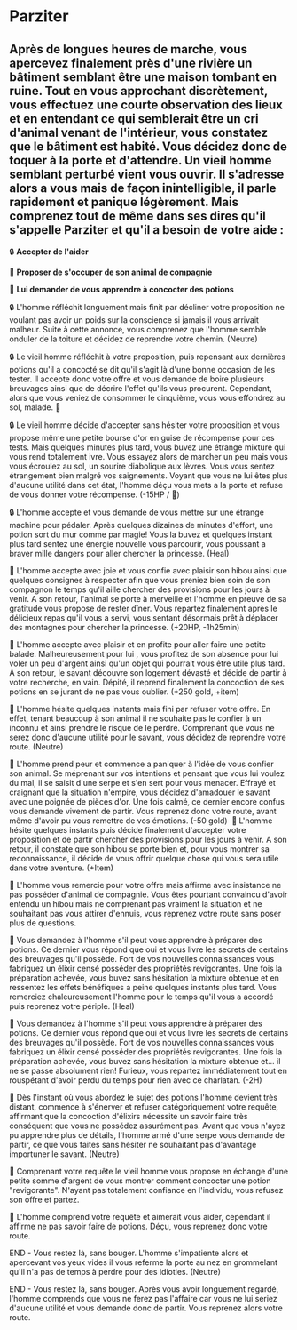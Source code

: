 # Parziter
## Après de longues heures de marche, vous apercevez finalement près d'une rivière un bâtiment semblant être une maison tombant en ruine. Tout en vous approchant discrètement, vous effectuez une courte observation des lieux et en entendant ce qui semblerait être un cri d'animal venant de l'intérieur, vous constatez que le bâtiment est habité. Vous décidez donc de toquer à la porte et d'attendre. Un vieil homme semblant perturbé vient vous ouvrir. Il s'adresse alors a vous mais de façon inintelligible, il parle rapidement et panique légèrement. Mais comprenez tout de même dans ses dires qu'il s'appelle Parziter et qu'il a besoin de votre aide :

:lock: **Accepter de l'aider**

:owl: **Proposer de s'occuper de son animal de compagnie**

:test_tube: **Lui demander de vous apprendre à concocter des potions**

:lock: L'homme réfléchit longuement mais finit par décliner votre proposition ne voulant pas avoir un poids sur la conscience si jamais il vous arrivait malheur. Suite à cette annonce, vous comprenez que l'homme semble onduler de la toiture et décidez de reprendre votre chemin. (Neutre)

:lock: Le vieil homme réfléchit à votre proposition, puis repensant aux dernières potions qu'il a concocté se dit qu'il s'agit là d'une bonne occasion de les tester. Il accepte donc votre offre et vous demande de boire plusieurs breuvages ainsi que de décrire l'effet qu'ils vous procurent. Cependant, alors que vous veniez de consommer le cinquième, vous vous effondrez au sol, malade. :nauseated_face:

:lock: Le vieil homme décide d'accepter sans hésiter votre proposition et vous propose même une petite bourse d'or en guise de récompense pour ces tests. Mais quelques minutes plus tard, vous buvez une étrange mixture qui vous rend totalement ivre. Vous essayez alors de marcher un peu mais vous vous écroulez au sol, un sourire diabolique aux lèvres. Vous vous sentez étrangement bien malgré vos saignements. Voyant que vous ne lui êtes plus d'aucune utilité dans cet état, l'homme déçu vous mets a la porte et refuse de vous donner votre récompense. (-15HP / :zany_face:)

:lock: L'homme accepte et vous demande de vous mettre sur une étrange machine pour pédaler. Après quelques dizaines de minutes d'effort, une potion sort du mur comme par magie! Vous la buvez et quelques instant plus tard sentez une énergie nouvelle vous parcourir, vous poussant a braver mille dangers pour aller chercher la princesse. (Heal)


:owl: L'homme accepte avec joie et vous confie avec plaisir son hibou ainsi que quelques consignes à respecter afin que vous preniez bien soin de son compagnon le temps qu'il aille chercher des provisions pour les jours à venir. A son retour, l'animal se porte à merveille et l'homme en preuve de sa gratitude vous propose de rester dîner. Vous repartez finalement après le délicieux repas qu'il vous a servi, vous sentant désormais prêt à déplacer des montagnes pour chercher la princesse. (+20HP, -1h25min)

:owl: L'homme accepte avec plaisir et en profite pour aller faire une petite balade. Malheureusement pour lui , vous profitez de son absence pour lui voler un peu d'argent ainsi qu'un objet qui pourrait vous être utile plus tard. A son retour, le savant découvre son logement dévasté et décide de partir à votre recherche, en vain. Dépité, il reprend finalement la concoction de ses potions en se jurant de ne pas vous oublier. (+250 gold, +item)

:owl: L'homme hésite quelques instants mais fini par refuser votre offre. En effet, tenant beaucoup à son animal il ne souhaite pas le confier à un inconnu et ainsi prendre le risque de le perdre. Comprenant que vous ne serez donc d'aucune utilité pour le savant, vous décidez de reprendre votre route. (Neutre)

:owl:  L'homme prend peur et commence a paniquer à l'idée de vous confier son animal. Se méprenant sur vos intentions et pensant que vous lui voulez du mal, il se saisit d'une serpe et s'en sert pour vous menacer. Effrayé et craignant que la situation n'empire, vous décidez d'amadouer le savant avec une poignée de pièces d'or. Une fois calmé, ce dernier encore confus vous demande vivement de partir. Vous reprenez donc votre route, avant même d'avoir pu vous remettre de vos émotions. (-50 gold)
឵឵
:owl: L'homme hésite quelques instants puis décide finalement d'accepter votre proposition et de partir chercher des provisions pour les jours à venir. A son retour, il constate que son hibou se porte bien et, pour vous montrer sa reconnaissance, il décide de vous offrir quelque chose qui vous sera utile dans votre aventure. (+Item)

:owl: L'homme vous remercie pour votre offre mais affirme avec insistance ne pas posséder d'animal de compagnie. Vous êtes pourtant convaincu d'avoir entendu un hibou mais ne comprenant pas vraiment la situation et ne souhaitant pas vous attirer d'ennuis, vous reprenez votre route sans poser plus de questions.


:test_tube: Vous demandez à l'homme s'il peut vous apprendre à préparer des potions. Ce dernier vous répond que oui et vous livre les secrets de certains des breuvages qu'il possède. Fort de vos nouvelles connaissances vous fabriquez un élixir censé posséder des propriétés revigorantes. Une fois la préparation achevée, vous buvez sans hésitation la mixture obtenue et en ressentez les effets bénéfiques a peine quelques instants plus tard. Vous remerciez chaleureusement l'homme pour le temps qu'il vous a accordé puis reprenez votre périple. (Heal)

:test_tube: Vous demandez à l'homme s'il peut vous apprendre à préparer des potions. Ce dernier vous répond que oui et vous livre les secrets de certains des breuvages qu'il possède. Fort de vos nouvelles connaissances vous fabriquez un élixir censé posséder des propriétés revigorantes. Une fois la préparation achevée, vous buvez sans hésitation la mixture obtenue et... il ne se passe absolument rien! Furieux, vous repartez immédiatement tout en rouspétant d'avoir perdu du temps pour rien avec ce charlatan. (-2H)

:test_tube: Dès l'instant où vous abordez le sujet des potions l'homme devient très distant, commence à s'énerver et refuser catégoriquement votre requête, affirmant que la concoction d'élixirs nécessite un savoir faire très conséquent que vous ne possédez assurément pas. Avant que vous n'ayez pu apprendre plus de détails, l'homme armé d'une serpe vous demande de partir, ce que vous faites sans hésiter ne souhaitant pas d'avantage importuner le savant. (Neutre)

:test_tube: Comprenant votre requête le vieil homme vous propose en échange d'une petite somme d'argent de vous montrer comment concocter une potion "revigorante". N'ayant pas totalement confiance en l'individu, vous refusez son offre et partez.

:test_tube: L'homme comprend votre requête et aimerait vous aider, cependant il affirme ne pas savoir faire de potions. Déçu, vous reprenez donc votre route.


END - Vous restez là, sans  bouger. L'homme s'impatiente alors et apercevant vos yeux vides il vous referme la porte au nez en grommelant qu'il n'a pas de temps à perdre pour des idioties. (Neutre)

END - Vous restez là, sans  bouger. Après vous avoir longuement regardé, l'homme comprends que vous ne ferez pas l'affaire car vous ne lui seriez d'aucune utilité et vous demande donc de partir. Vous reprenez alors votre route.


